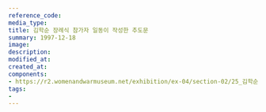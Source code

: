 ```yaml
---
reference_code:
media_type:
title: 김학순 장례식 참가자 일동이 작성한 추도문
summary: 1997-12-18
image:
description:
modified_at:
created_at:
components:
- https://r2.womenandwarmuseum.net/exhibition/ex-04/section-02/25_김학순%20장례식%20참가자%20일동이%20작성한%20추도문.jpg
tags:
-
---
```

